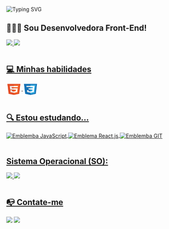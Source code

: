 ![Typing SVG](https://capsule-render.vercel.app/api?type=wave&height=300&color=gradient&text=Suellen%20Moron&textBg=false&fontAlign=50&reversal=true&fontAlignY=41)
## 👩🏻‍💻 Sou Desenvolvedora Front-End!
<div>
  <a href="https://github.com/suemoron">
  <img height="180em" src="https://github-readme-stats.vercel.app/api?username=suemoron&show_icons=true&theme=tokyonight&include_all_commits=true&count_private=true"/>
  <img height="180em" src="https://github-readme-stats.vercel.app/api/top-langs/?username=suemoron&layout=compact&langs_count=16&theme=tokyonight"/>
</div><br>
    
## 💻 Minhas habilidades
<div style="display: inline_block">
  <img align="center" alt="HTML" height="30" width="40" src="https://raw.githubusercontent.com/devicons/devicon/master/icons/html5/html5-original.svg">
  <img align="center" alt="CSS" height="30" width="40" src="https://raw.githubusercontent.com/devicons/devicon/master/icons/css3/css3-original.svg">
</div><br>

## 🔍 Estou estudando...
<div>
  <img align="center" alt="Emblemba JavaScript" src="https://img.shields.io/badge/javascript-%23323330.svg?style=for-the-badge&logo=javascript&logoColor=%23F7DF1E" />
  <img align="center" alt="Emblema React.js" src="https://img.shields.io/badge/React-20232A?style=for-the-badge&logo=react&logoColor=61DAFB" />
  <img align="center" alt="Emblemba GIT" src="https://img.shields.io/badge/GIT-E44C30?style=for-the-badge&logo=git&logoColor=white" />
</div><br>

## Sistema Operacional (SO):
<div>
  <img src="https://img.shields.io/badge/Linux-FCC624?style=for-the-badge&logo=linux&logoColor=black" />
  <img src="https://img.shields.io/badge/Windows-0078D6?style=for-the-badge&logo=windows&logoColor=white" />
</div><br>

## 📭 Contate-me
<div>
  <a href = "mailto:suellenmmoron@gmail.com"><img src="https://img.shields.io/badge/-Gmail-%23333?style=for-the-badge&logo=gmail&logoColor=white" target="_blank"></a>
  <a href="https://www.linkedin.com/in/suellen-moron-803220224/" target="_blank"><img src="https://img.shields.io/badge/-LinkedIn-%230077B5?style=for-the-badge&logo=linkedin&logoColor=white" target="_blank"></a></div>
</div><br>
